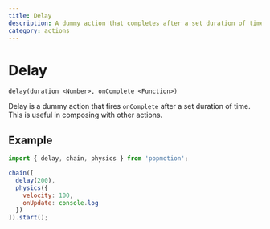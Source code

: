 ```yaml
---
title: Delay
description: A dummy action that completes after a set duration of time.
category: actions
---
```


# Delay

`delay(duration <Number>, onComplete <Function>)`

Delay is a dummy action that fires `onComplete` after a set duration of time. This is useful in composing with other actions.

## Example

```javascript
import { delay, chain, physics } from 'popmotion';

chain([
  delay(200),
  physics({
    velocity: 100,
    onUpdate: console.log
  })
]).start();
```
